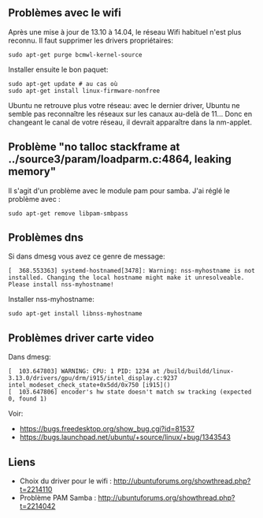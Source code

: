 ## Problèmes avec le wifi

Après une mise à jour de 13.10 à 14.04, le réseau Wifi habituel n'est plus reconnu. Il faut supprimer les drivers propriétaires:

	sudo apt-get purge bcmwl-kernel-source

Installer ensuite le bon paquet:

	sudo apt-get update # au cas où
	sudo apt-get install linux-firmware-nonfree

Ubuntu ne retrouve plus votre réseau: avec le dernier driver, Ubuntu ne semble pas reconnaître les réseaux sur les canaux au-delà de 11... Donc en changeant le canal de votre réseau, il devrait apparaître dans la nm-applet.

## Problème  "no talloc stackframe at ../source3/param/loadparm.c:4864, leaking memory" 

Il s'agit d'un problème avec le module pam pour samba. J'ai réglé le problème avec :

	sudo apt-get remove libpam-smbpass

## Problèmes dns

Si dans dmesg vous avez ce genre de message:

 	[  368.553363] systemd-hostnamed[3478]: Warning: nss-myhostname is not installed. Changing the local hostname might make it unresolveable. Please install nss-myhostname!

Installer nss-myhostname:

	sudo apt-get install libnss-myhostname

## Problèmes driver carte video

Dans dmesg:

	[  103.647803] WARNING: CPU: 1 PID: 1234 at /build/buildd/linux-3.13.0/drivers/gpu/drm/i915/intel_display.c:9237 intel_modeset_check_state+0x5dd/0x750 [i915]()
	[  103.647806] encoder's hw state doesn't match sw tracking (expected 0, found 1)


Voir: 

* https://bugs.freedesktop.org/show_bug.cgi?id=81537
* https://bugs.launchpad.net/ubuntu/+source/linux/+bug/1343543

## Liens

* Choix du driver pour le wifi : http://ubuntuforums.org/showthread.php?t=2214110
* Problème PAM Samba : http://ubuntuforums.org/showthread.php?t=2214042

